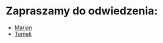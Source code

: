 # Zapraszamy do odwiedzenia:

* [Marian](http://marian.gabrowski.eu)
* [Tomek](http://thomas.gabrowski.eu)
